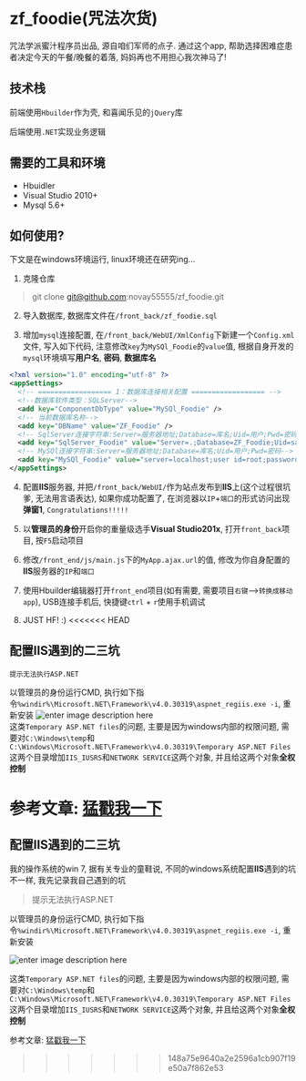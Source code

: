 # zf_foodie(咒法次货)
咒法学派蜜汁程序员出品, 源自咱们军师的点子. 通过这个app, 帮助选择困难症患者决定今天的午餐/晚餐的着落, 妈妈再也不用担心我次神马了!

## 技术栈
前端使用`Hbuilder`作为壳, 和喜闻乐见的`jQuery`库

后端使用`.NET`实现业务逻辑

## 需要的工具和环境
- Hbuidler 
- Visual Studio 2010+ 
- Mysql 5.6+

## 如何使用?
下文是在windows环境运行, linux环境还在研究ing...

1. 克隆仓库
> git clone git@github.com:novay55555/zf_foodie.git

2. 导入数据库, 数据库文件在`/front_back/zf_foodie.sql`

3. 增加`mysql`连接配置, 在`/front_back/WebUI/XmlConfig`下新建一个`Config.xml`文件, 写入如下代码, 注意修改`key`为`MySQl_Foodie`的`value`值, 根据自身开发的`mysql`环境填写**用户名**, **密码**, **数据库名**
  ```xml
  <?xml version="1.0" encoding="utf-8" ?>
  <appSettings>
    <!-- ================== 1：数据库连接相关配置 ================== -->
    <!--数据库软件类型：SQLServer-->
    <add key="ComponentDbType" value="MySQl_Foodie" />
    <!-- 当前数据库名称-->
    <add key="DBName" value="ZF_Foodie" />
    <!-- SqlServer连接字符串:Server=服务器地址;Database=库名;Uid=用户;Pwd=密码-->
    <add key="SqlServer_Foodie" value="Server=.;Database=ZF_Foodie;Uid=sa;Pwd=123456" />
    <!-- MySQl连接字符串:Server=服务器地址;Database=库名;Uid=用户;Pwd=密码-->
    <add key="MySQl_Foodie" value="server=localhost;user id=root;password=;database=foodie" />
  </appSettings>
  ``` 

4. 配置**IIS**服务器, 并把`/front_back/WebUI/`作为站点发布到**IIS**上(这个过程很坑爹, 无法用言语表达), 如果你成功配置了, 在浏览器以`IP`+`端口`的形式访问出现**弹窗1**, `Congratulations!!!!!`

5. 以**管理员的身份**开启你的重量级选手**Visual Studio201x**, 打开`front_back`项目, 按`F5`启动项目

6. 修改`/front_end/js/main.js`下的`MyApp.ajax.url`的值, 修改为你自身配置的**IIS**服务器的`IP`和`端口`

7. 使用Hbuilder编辑器打开`front_end`项目(如有需要, 需要项目`右键`-->`转换成移动app`), USB连接手机后, 快捷键`ctrl` + `r`使用手机调试

8. JUST HF! :)
<<<<<<< HEAD
## 配置IIS遇到的二三坑
	提示无法执行ASP.NET
以管理员的身份运行CMD, 执行如下指令`%windir%\Microsoft.NET\Framework\v4.0.30319\aspnet_regiis.exe -i`, 重新安装
![enter image description here](http://ww2.sinaimg.cn/large/6b7ebbf5gw1f8ru0687zzj20u103kab6.jpg)	
这类`Temporary ASP.NET files`的问题, 主要是因为windows内部的权限问题, 需要对`C:\Windows\temp`和`C:\Windows\Microsoft.NET\Framework\v4.0.30319\Temporary ASP.NET Files`这两个目录增加`IIS_IUSRS`和`NETWORK SERVICE`这两个对象, 并且给这两个对象**全权控制**

参考文章: [猛戳我一下](http://www.tugberkugurlu.com/archive/local-iis-7-0-cs0016--could-not-write-to-output-file-microsoft-net-framework-v4-0-30319-temporary-asp-net-files)
=======

## 配置IIS遇到的二三坑
我的操作系统的win 7, 据有关专业的童鞋说, 不同的windows系统配置**IIS**遇到的坑不一样, 我先记录我自己遇到的坑
 >  提示无法执行ASP.NET

以管理员的身份运行CMD, 执行如下指令`%windir%\Microsoft.NET\Framework\v4.0.30319\aspnet_regiis.exe -i`, 重新安装

![enter image description here](http://ww2.sinaimg.cn/large/6b7ebbf5gw1f8ru0687zzj20u103kab6.jpg) 

这类`Temporary ASP.NET files`的问题, 主要是因为windows内部的权限问题, 需要对`C:\Windows\temp`和`C:\Windows\Microsoft.NET\Framework\v4.0.30319\Temporary ASP.NET Files`这两个目录增加`IIS_IUSRS`和`NETWORK SERVICE`这两个对象, 并且给这两个对象**全权控制**

参考文章: [猛戳我一下](http://www.tugberkugurlu.com/archive/local-iis-7-0-cs0016--could-not-write-to-output-file-microsoft-net-framework-v4-0-30319-temporary-asp-net-files)
>>>>>>> 148a75e9640a2e2596a1cb907f19e50a7f862e53
